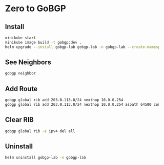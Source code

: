 # Zero to GoBGP

## Install

```bash
minikube start
minikube image build -t gobgp:dev .
helm upgrade --install gobgp-lab gobgp-lab -n gobgp-lab --create-namespace
```

## See Neighbors

```bash
gobgp neighbor
```

## Add Route

```bash
gobgp global rib add 203.0.113.0/24 nexthop 10.0.0.254
gobgp global rib add 203.0.113.0/24 nexthop 10.0.0.254 aspath 64500 community 64500:200 identifier 1
```

## Clear RIB

```bash
gobgp global rib -a ipv4 del all
```

## Uninstall

```bash
helm uninstall gobgp-lab -n gobgp-lab
```